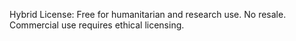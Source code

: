 Hybrid License: Free for humanitarian and research use. No resale. Commercial use requires ethical licensing.
